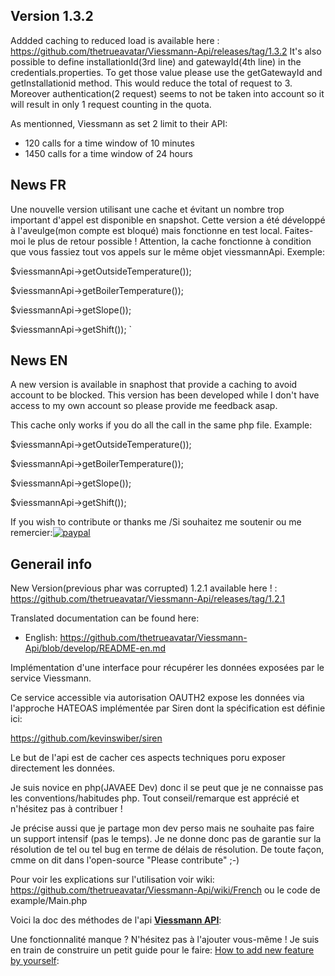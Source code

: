 Version 1.3.2
--------------
Addded caching to reduced load is available here : https://github.com/thetrueavatar/Viessmann-Api/releases/tag/1.3.2
It's also possible to define installationId(3rd line) and gatewayId(4th line) in the credentials.properties.
To get those value please use the getGatewayId and getInstallationid method.
This would reduce the total of request to 3. Moreover authentication(2 request) seems to not be taken into account so it will result in only 1 request counting in the quota.

As mentionned, Viessmann as set 2 limit to their API:
* 120 calls for a time window of 10 minutes
* 1450 calls for a time window of 24 hours

News FR
----
Une nouvelle version utilisant une cache et évitant un nombre trop important d'appel est disponible en snapshot. Cette version a été développé à l'aveulge(mon compte est bloqué) mais fonctionne en test local. Faites-moi le plus de retour possible ! 
Attention, la cache fonctionne à condition que vous fassiez tout vos appels sur le même objet viessmannApi.
Exemple:

 $viessmannApi->getOutsideTemperature());

 $viessmannApi->getBoilerTemperature());
 
 $viessmannApi->getSlope());
 
 $viessmannApi->getShift());
 `

News EN
----
A new version is available in snaphost that provide a caching to avoid account to be blocked. This version has been developed while I don't have access to my own account so please provide me feedback asap.

This cache only works if you do all the call in the same php file.
Example:

 $viessmannApi->getOutsideTemperature());

 $viessmannApi->getBoilerTemperature());
 
 $viessmannApi->getSlope());
 
 $viessmannApi->getShift());

If you wish to contribute or thanks me /Si souhaitez me soutenir ou me remercier:[![paypal](https://www.paypalobjects.com/fr_FR/BE/i/btn/btn_donate_LG.gif)](https://www.paypal.com/cgi-bin/webscr?cmd=_s-xclick&hosted_button_id=3DAXXVZV7PCR6)

Generail info
-----

New Version(previous phar was corrupted) 1.2.1 available here ! : https://github.com/thetrueavatar/Viessmann-Api/releases/tag/1.2.1

Translated documentation can be found here:
- English: https://github.com/thetrueavatar/Viessmann-Api/blob/develop/README-en.md 

Implémentation d'une interface pour récupérer les données exposées par le service Viessmann.

Ce service accessible via autorisation OAUTH2 expose les données via l'approche HATEOAS implémentée par Siren dont la spécification est définie ici:

https://github.com/kevinswiber/siren

Le but de l'api est de cacher ces aspects techniques poru exposer directement les données.

Je suis novice en php(JAVAEE Dev) donc il se peut que je ne connaisse pas les conventions/habitudes php. Tout conseil/remarque est apprécié et n'hésitez pas à contribuer !

Je précise aussi que je partage mon dev perso mais ne souhaite pas faire un support intensif (pas le temps). Je ne donne donc pas de garantie sur la résolution de tel ou tel bug en terme de délais de résolution.
De toute façon, cmme on dit dans l'open-source "Please contribute" ;-)

Pour voir les explications sur l'utilisation voir wiki: https://github.com/thetrueavatar/Viessmann-Api/wiki/French ou le code de example/Main.php

Voici la doc des méthodes de l'api [**Viessmann API**](https://htmlpreview.github.io/?https://raw.githubusercontent.com/thetrueavatar/Viessmann-Api/develop/docs/classes/Viessmann.API.ViessmannAPI.html):

Une fonctionnalité manque ? N'hésitez pas à l'ajouter vous-même ! Je suis en train de construire un petit guide pour le faire:
[How to add new feature by yourself](https://github.com/thetrueavatar/Viessmann-Api/wiki/How-to-add-you-own-feature-to-the-api):
